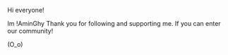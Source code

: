 Hi everyone!

Im !AminGhy
Thank you for following and supporting me.
If you can enter our community!

(O_o)
